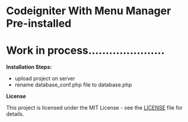 # Codeigniter With Menu Manager Pre-installed

# Work in process......................

**Installation Steps:**
* upload project on server
* rename database_conf.php file to database.php



**License**

This project is licensed under the MIT License - see the [LICENSE](Licence) file for details.

